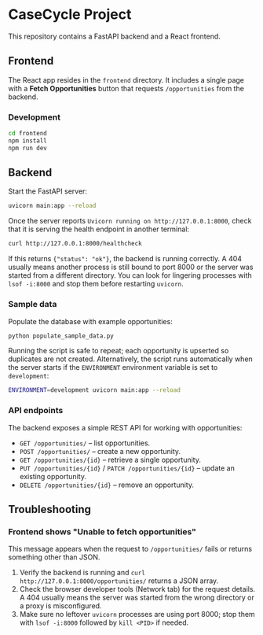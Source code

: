 # CaseCycle Project

This repository contains a FastAPI backend and a React frontend.

## Frontend

The React app resides in the `frontend` directory. It includes a single page with a **Fetch Opportunities** button that requests `/opportunities` from the backend.

### Development

```bash
cd frontend
npm install
npm run dev
```

## Backend

Start the FastAPI server:

```bash
uvicorn main:app --reload
```

Once the server reports `Uvicorn running on http://127.0.0.1:8000`, check that
it is serving the health endpoint in another terminal:

```bash
curl http://127.0.0.1:8000/healthcheck
```

If this returns `{"status": "ok"}`, the backend is running correctly. A 404
usually means another process is still bound to port 8000 or the server was
started from a different directory. You can look for lingering processes with
`lsof -i:8000` and stop them before restarting `uvicorn`.

### Sample data

Populate the database with example opportunities:

```bash
python populate_sample_data.py
```

Running the script is safe to repeat; each opportunity is upserted so duplicates
are not created. Alternatively, the script runs automatically when the server
starts if the ``ENVIRONMENT`` environment variable is set to ``development``:

```bash
ENVIRONMENT=development uvicorn main:app --reload
```

### API endpoints

The backend exposes a simple REST API for working with opportunities:

- `GET /opportunities/` – list opportunities.
- `POST /opportunities/` – create a new opportunity.
- `GET /opportunities/{id}` – retrieve a single opportunity.
- `PUT /opportunities/{id}` / `PATCH /opportunities/{id}` – update an existing opportunity.
- `DELETE /opportunities/{id}` – remove an opportunity.

## Troubleshooting

### Frontend shows "Unable to fetch opportunities"

This message appears when the request to `/opportunities/` fails or returns
something other than JSON.

1. Verify the backend is running and `curl http://127.0.0.1:8000/opportunities/`
   returns a JSON array.
2. Check the browser developer tools (Network tab) for the request details.
   A 404 usually means the server was started from the wrong directory or a
   proxy is misconfigured.
3. Make sure no leftover `uvicorn` processes are using port 8000; stop them with
   `lsof -i:8000` followed by `kill <PID>` if needed.
